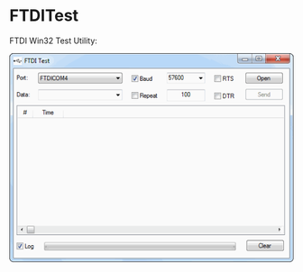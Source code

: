 # FTDITest
FTDI Win32 Test Utility:

![alt text](https://github.com/lenniea/FTDITest/raw/master/Doc/Screenshot.png "Screenshot")
